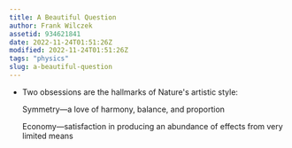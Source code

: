 ```yaml
---
title: A Beautiful Question
author: Frank Wilczek
assetid: 934621841
date: 2022-11-24T01:51:26Z
modified: 2022-11-24T01:51:26Z
tags: "physics"
slug: a-beautiful-question
---
```


*  Two obsessions are the hallmarks of Nature's artistic style:
   
   Symmetry—a love of harmony, balance, and proportion
   
   Economy—satisfaction in producing an abundance of effects from very limited means

